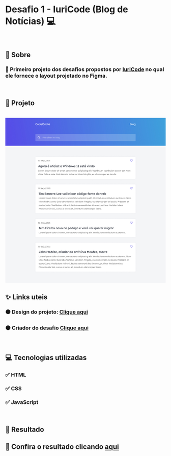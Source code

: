 # Desafio 1 - IuriCode (Blog de Notícias) 💻

<br>

## 📌 Sobre

### 🥇 Primeiro projeto dos desafios propostos por  <a href="https://www.linkedin.com/in/iuricode/" target="_blank">IuriCode</a> no qual ele fornece o layout projetado no Figma.

<br>

## 🎯 Projeto

<br>

<img src="./assets/design/codelandia.jpg">

<br>

## ✨ Links uteis

### ⚫ Design do projeto: <a href="https://www.figma.com/file/Yb9IBH56g7T1hdIyZ3BMNO/Desafios---Codelândia?node-id=0%3A1" target="_blank">Clique aqui</a>
### ⚫ Criador do desafio <a href="https://www.linkedin.com/in/iuricode/" target="_blank">Clique aqui</a>
  
<br>

## 💻 Tecnologias utilizadas

### ✅ HTML 
### ✅ CSS
### ✅ JavaScript

<br>

## 🎉 Resultado

## 🧐 Confira o resultado clicando <a href="https://codelandia-blog-torrico.netlify.app" target="_blank">aqui</a>